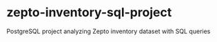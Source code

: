 # zepto-inventory-sql-project
PostgreSQL project analyzing Zepto inventory dataset with SQL queries
